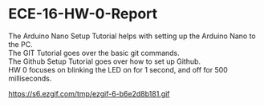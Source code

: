 # ECE-16-HW-0-Report

The Arduino Nano Setup Tutorial helps with setting up the Arduino Nano to the PC.    
The GIT Tutorial goes over the basic git commands.     
The Github Setup Tutorial goes over how to set up Github.       
HW 0 focuses on blinking the LED on for 1 second, and off for 500 milliseconds. 




https://s6.ezgif.com/tmp/ezgif-6-b6e2d8b181.gif
